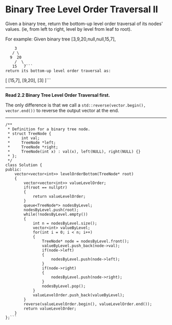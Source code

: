 # Binary Tree Level Order Traversal II

Given a binary tree, return the bottom-up level order traversal of its nodes' values. (ie, from left to right, level by level from leaf to root).

For example:
Given binary tree [3,9,20,null,null,15,7],
```
    3
   / \
  9  20
    /  \
   15   7```
return its bottom-up level order traversal as:
```
[
  [15,7],
  [9,20],
  [3]
]```



---
**Read 2.2 Binary Tree Level Order Traversal first.**

The only difference is that we call a ```std::reverse(vector.begin(), vector.end())``` to reverse the output vector at the end.




---

```
/**
 * Definition for a binary tree node.
 * struct TreeNode {
 *     int val;
 *     TreeNode *left;
 *     TreeNode *right;
 *     TreeNode(int x) : val(x), left(NULL), right(NULL) {}
 * };
 */
class Solution {
public:
    vector<vector<int>> levelOrderBottom(TreeNode* root) 
    {
        vector<vector<int>> valueLevelOrder;
        if(root == nullptr)
        {
            return valueLevelOrder;
        }
        queue<TreeNode*> nodesByLevel;
        nodesByLevel.push(root);
        while(!nodesByLevel.empty())
        {
            int n = nodesByLevel.size();
            vector<int> valueByLevel;
            for(int i = 0; i < n; i++)
            {
                TreeNode* node = nodesByLevel.front();
                valueByLevel.push_back(node->val);
                if(node->left)
                {
                    nodesByLevel.push(node->left);
                }
                if(node->right)
                {
                    nodesByLevel.push(node->right);
                }
                nodesByLevel.pop();
            }
            valueLevelOrder.push_back(valueByLevel);
        }
        reverse(valueLevelOrder.begin(), valueLevelOrder.end());
        return valueLevelOrder;
    }
};```
